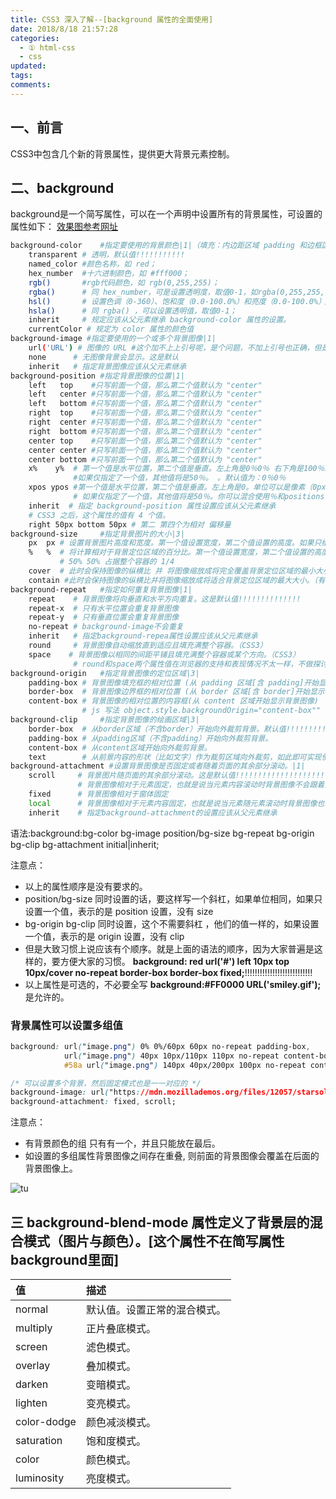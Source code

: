 ```yaml
---
title: CSS3 深入了解--[background 属性的全面使用]
date: 2018/8/18 21:57:28
categories:
  - ① html-css
  - css
updated:
tags:
comments:
---
```

## 一、前言

CSS3中包含几个新的背景属性，提供更大背景元素控制。

## 二、background

background是一个简写属性，可以在一个声明中设置所有的背景属性，可设置的属性如下：
[效果图参考网址](https://www.jianshu.com/p/7102ab9ae08c)

```BASH
background-color    #指定要使用的背景颜色|1|（填充：内边距区域 padding 和边框区域 border，border 也可以自己再设置颜色）
    transparent # 透明，默认值!!!!!!!!!!!
    named_color #颜色名称，如 red；
    hex_number  #十六进制颜色，如 #fff000；
    rgb()       #rgb代码颜色，如 rgb(0,255,255)；
    rgba()      # 同 hex_number，可是设置透明度，取值0-1，如rgba(0,255,255,.5)；
    hsl()       # 设置色调（0-360）、饱和度（0.0-100.0%）和亮度（0.0-100.0%）；
    hsla()      # 同 rgba() ，可以设置透明值，取值0-1；
    inherit     # 规定应该从父元素继承 background-color 属性的设置。
    currentColor # 规定为 color 属性的颜色值
background-image #指定要使用的一个或多个背景图像|1|
    url('URL') # 图像的 URL #这个加不上上引号呢，是个问题，不加上引号也正确，但是有的浏览器比如说老ie不会兼容,所以还是加吧，不要偷懒。
    none      # 无图像背景会显示。这是默认
    inherit   # 指定背景图像应该从父元素继承
background-position #指定背景图像的位置|1|
    left   top    #只写前面一个值，那么第二个值默认为 "center"
    left   center #只写前面一个值，那么第二个值默认为 "center"
    left   bottom #只写前面一个值，那么第二个值默认为 "center"
    right  top    #只写前面一个值，那么第二个值默认为 "center"
    right  center #只写前面一个值，那么第二个值默认为 "center"
    right  bottom #只写前面一个值，那么第二个值默认为 "center"
    center top    #只写前面一个值，那么第二个值默认为 "center"
    center center #只写前面一个值，那么第二个值默认为 "center"
    center bottom #只写前面一个值，那么第二个值默认为 "center"
    x%    y%  # 第一个值是水平位置，第二个值是垂直。左上角是0％0％ 右下角是100％100％ 中间 50% 50%，
              #如果仅指定了一个值，其他值将是50％。 。默认值为：0％0％
    xpos ypos #第一个值是水平位置，第二个值是垂直。左上角是0。单位可以是像素（0px0px）或任何其他 CSS单位。
              # 如果仅指定了一个值，其他值将是50％。你可以混合使用％和positions
    inherit  # 指定 background-position 属性设置应该从父元素继承
    # CSS3 之后，这个属性的值有 4 个值。
    right 50px bottom 50px # 第二 第四个为相对 偏移量
background-size     #指定背景图片的大小|3|
    px  px # 设置背景图片高度和宽度。第一个值设置宽度，第二个值设置的高度。如果只给出一个值，第二个是设置为 auto(自动)
    %   %  # 将计算相对于背景定位区域的百分比。第一个值设置宽度，第二个值设置的高度。如果只给出一个值，第二个是设置为"auto(自动)"
           # 50% 50% 占据整个容器的 1/4
    cover  # 此时会保持图像的纵横比 并 将图像缩放成将完全覆盖背景定位区域的最小大小。（所有的区域都被覆盖了，背景图像有可能超出容器）
    contain #此时会保持图像的纵横比并将图像缩放成将适合背景定位区域的最大大小。（有的区域可能会没有覆到，背景图像始终被包含在容器内。）
background-repeat   #指定如何重复背景图像|1|
    repeat    # 背景图像将向垂直和水平方向重复。这是默认值!!!!!!!!!!!!!!
    repeat-x  # 只有水平位置会重复背景图像
    repeat-y  # 只有垂直位置会重复背景图像
    no-repeat # background-image不会重复
    inherit   # 指定background-repea属性设置应该从父元素继承
    round     # 背景图像自动缩放直到适应且填充满整个容器。（CSS3）
    space    # 背景图像以相同的间距平铺且填充满整个容器或某个方向。（CSS3）
              # round和space两个属性值在浏览器的支持和表现情况不太一样，不做探讨。
background-origin   #指定背景图像的定位区域|3|
    padding-box # 背景图像填充框的相对位置 (从 padding 区域[含 padding]开始显示背景图像) 默认值？？？？？？
    border-box  # 背景图像边界框的相对位置 (从 border 区域[含 border]开始显示背景图像)
    content-box # 背景图像的相对位置的内容框(从 content 区域开始显示背景图像)
                # js 写法 object.style.backgroundOrigin="content-box""
background-clip     #指定背景图像的绘画区域|3|
    border-box  # 从border区域（不含border）开始向外裁剪背景。默认值!!!!!!!!!!!!!!!!!!!!!!!
    padding-box # 从padding区域（不含padding）开始向外裁剪背景。
    content-box # 从content区域开始向外裁剪背景。
    text        # 从前景内容的形状（比如文字）作为裁剪区域向外裁剪，如此即可实现使用背景作为填充色之类的遮罩效果。
background-attachment #设置背景图像是否固定或者随着页面的其余部分滚动。|1|
    scroll     # 背景图片随页面的其余部分滚动。这是默认值!!!!!!!!!!!!!!!!!!!!!!!!
               # 背景图像相对于元素固定，也就是说当元素内容滚动时背景图像不会跟着滚动，因为背景图像总是要跟着元素本身。但会随元素的祖先元素或窗体一起滚动
    fixed      # 背景图像相对于窗体固定
    local      # 背景图像相对于元素内容固定，也就是说当元素随元素滚动时背景图像也会跟着滚动，因为背景图像总是要跟着内容。（CSS3）
    inherit    # 指定background-attachment的设置应该从父元素继承
```

语法:background:bg-color bg-image position/bg-size bg-repeat bg-origin bg-clip bg-attachment initial|inherit;

注意点：

- 以上的属性顺序是没有要求的。
- position/bg-size 同时设置的话，要这样写一个斜杠，如果单位相同，如果只设置一个值，表示的是 position 设置，没有 size
- bg-origin bg-clip 同时设置，这个不需要斜杠     ，他们的值一样的，如果设置一个值，表示的是 origin 设置，没有 clip
- 但是大致习惯上说应该有个顺序。就是上面的语法的顺序，因为大家普遍是这样的，要方便大家的习惯。
    **background: red url('#') left 10px top 10px/cover no-repeat border-box border-box fixed;**!!!!!!!!!!!!!!!!!!!!!!!!!!!
- 以上属性是可选的，不必要全写
    **background:#FF0000 URL('smiley.gif');** 是允许的。

### 背景属性可以设置多组值

```CSS
background: url("image.png") 0% 0%/60px 60px no-repeat padding-box,
            url("image.png") 40px 10px/110px 110px no-repeat content-box,
            #58a url("image.png") 140px 40px/200px 100px no-repeat content-box;
```

```CSS
/* 可以设置多个背景，然后固定模式也是一一对应的 */
background-image: url("https://mdn.mozillademos.org/files/12057/starsolid.gif"),url("https://mdn.mozillademos.org/files/12059/startransparent.gif");
background-attachment: fixed, scroll;
```

注意点：

- 有背景颜色的组 只有有一个，并且只能放在最后。
- 如设置的多组属性背景图像之间存在重叠, 则前面的背景图像会覆盖在后面的背景图像上。

![tu](https://camo.githubusercontent.com/67d9adf8311881e921e2dbe40e4fbfeea05f9193/687474703a2f2f696d672e6d756b6577616e672e636f6d2f3538393938316361303030313331316630353037303231312e706e67)

## 三 background-blend-mode 属性定义了背景层的混合模式（图片与颜色）。[这个属性不在简写属性background里面]

|值|描述|
|:----|:----|
|normal|默认值。设置正常的混合模式。|
|multiply|正片叠底模式。|
|screen|滤色模式。|
|overlay|叠加模式。|
|darken|变暗模式。|
|lighten|变亮模式。|
|color-dodge|颜色减淡模式。|
|saturation|饱和度模式。|
|color|颜色模式。|
|luminosity|亮度模式。|
